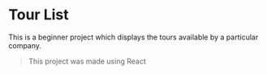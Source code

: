# Tour List

 This is a beginner project which displays the tours available by a particular company.

> This project was made using React

